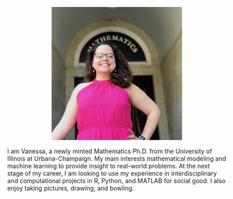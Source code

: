 
<html>
<body>

<p align="center">
<img src="images/vriveraq_photo.jpg" width="300">
</p>
  
<p> I am Vanessa, a newly minted Mathematics Ph.D. from the University of Illinois at Urbana-Champaign. My main interests mathematical modeling and machine learning to provide insight to real-world problems. At the next stage of my career, I am looking to use my experience in interdisciplinary and computational projects in R, Python, and MATLAB for social good. I also enjoy taking pictures, drawing, and bowling.</p>
</body>
</html>
